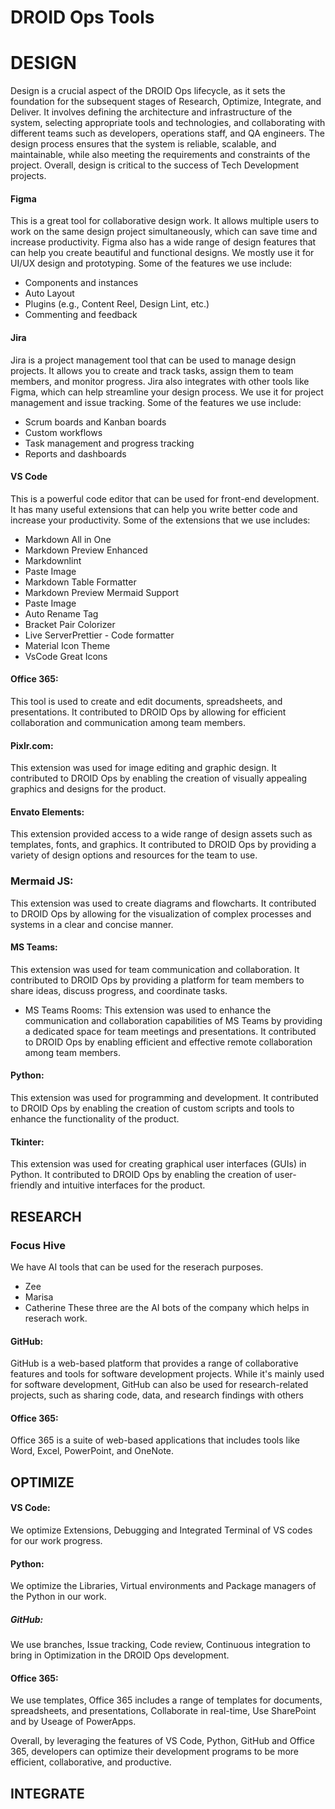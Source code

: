 # DROID Ops Tools

# DESIGN
Design is a crucial aspect of the DROID Ops lifecycle, as it sets the foundation for the subsequent stages of Research, Optimize, Integrate, and Deliver. It involves defining the architecture and infrastructure of the system, selecting appropriate tools and technologies, and collaborating with different teams such as developers, operations staff, and QA engineers. The design process ensures that the system is reliable, scalable, and maintainable, while also meeting the requirements and constraints of the project. Overall, design is critical to the success of Tech Development projects.
 #### Figma
This is a great tool for collaborative design work. It allows multiple users to work on the same design project simultaneously, which can save time and increase productivity. Figma also has a wide range of design features that can help you create beautiful and functional designs. We mostly use it for UI/UX design and prototyping. Some of the features we use include:
- Components and instances
- Auto Layout
- Plugins (e.g., Content Reel, Design Lint, etc.)
- Commenting and feedback
 #### Jira 
Jira is a project management tool that can be used to manage design projects. It allows you to create and track tasks, assign them to team members, and monitor progress. Jira also integrates with other tools like Figma, which can help streamline your design process. We use it for project management and issue tracking. Some of the features we use include:
- Scrum boards and Kanban boards
- Custom workflows
- Task management and progress tracking
- Reports and dashboards
 #### VS Code
This is a powerful code editor that can be used for front-end development. It has many useful extensions that can help you write better code and increase your productivity. Some of the extensions that we use includes:
* Markdown All in One
* Markdown Preview Enhanced
* Markdownlint
* Paste Image
* Markdown Table Formatter
* Markdown Preview Mermaid Support 
* Paste Image 
* Auto Rename Tag
* Bracket Pair Colorizer
* Live ServerPrettier - Code formatter
* Material Icon Theme
* VsCode Great Icons
#### Office 365: 
This tool is used to create and edit documents, spreadsheets, and presentations. It contributed to DROID Ops by allowing for efficient collaboration and communication among team members.
#### Pixlr.com: 
This extension was used for image editing and graphic design. It contributed to DROID Ops by enabling the creation of visually appealing graphics and designs for the product.
#### Envato Elements: 
This extension provided access to a wide range of design assets such as templates, fonts, and graphics. It contributed to DROID Ops by providing a variety of design options and resources for the team to use.
### Mermaid JS: 
This extension was used to create diagrams and flowcharts. It contributed to DROID Ops by allowing for the visualization of complex processes and systems in a clear and concise manner.
#### MS Teams: 
This extension was used for team communication and collaboration. It contributed to DROID Ops by providing a platform for team members to share ideas, discuss progress, and coordinate tasks.
* MS Teams Rooms: 
This extension was used to enhance the communication and collaboration capabilities of MS Teams by providing a dedicated space for team meetings and presentations. It contributed to DROID Ops by enabling efficient and effective remote collaboration among team members.
#### Python: 
This extension was used for programming and development. It contributed to DROID Ops by enabling the creation of custom scripts and tools to enhance the functionality of the product.
#### Tkinter: 
This extension was used for creating graphical user interfaces (GUIs) in Python. It contributed to DROID Ops by enabling the creation of user-friendly and intuitive interfaces for the product.
## RESEARCH
### Focus Hive
We have AI tools that can be used for the reserach purposes.
* Zee
* Marisa
* Catherine
These three are the AI bots of the company which helps in reserach work.
#### GitHub: 
GitHub is a web-based platform that provides a range of collaborative features and tools for software development projects. While it's mainly used for software development, GitHub can also be used for research-related projects, such as sharing code, data, and research findings with others
#### Office 365:
Office 365 is a suite of web-based applications that includes tools like Word, Excel, PowerPoint, and OneNote.
## OPTIMIZE
#### VS Code:
We optimize Extensions, Debugging and Integrated Terminal of VS codes for our work progress.
#### Python:
We optimize the Libraries, Virtual environments and Package managers of the Python in our work. 
##### GitHub:
We use branches, Issue tracking, Code review, Continuous integration to bring in Optimization in the DROID Ops development. 
#### Office 365:
We use templates, Office 365 includes a range of templates for documents, spreadsheets, and presentations, Collaborate in real-time, Use SharePoint and by Useage of PowerApps.

Overall, by leveraging the features of VS Code, Python, GitHub and Office 365, developers can optimize their development programs to be more efficient, collaborative, and productive.
## INTEGRATE 
